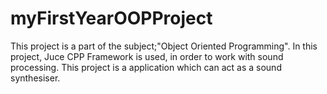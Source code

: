 # myFirstYearOOPProject

This project is a part of the subject;"Object Oriented Programming".
In this project, Juce CPP Framework is used, in order to work with sound processing.
This project is a application which can act as a sound synthesiser.
